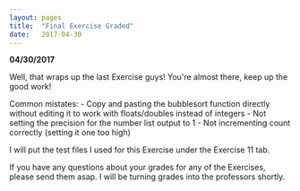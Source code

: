 ```yaml
---
layout: pages
title:  "Final Exercise Graded"
date:   2017-04-30
---
```


**04/30/2017**

Well, that wraps up the last Exercise guys! You're almost there, keep up the good work!

Common mistates:
<sp>- Copy and pasting the bubblesort function directly without editing it to work with floats/doubles instead of integers
<sp>- Not setting the precision for the number list output to 1
<sp>- Not incrementing count correctly (setting it one too high)

I will put the test files I used for this Exercise under the Exercise 11 tab.

If you have any questions about your grades for any of the Exercises, please send them asap. 
I will be turning grades into the professors shortly.
